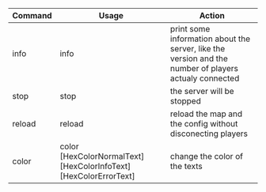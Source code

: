 | Command | Usage | Action |
| -------- | -------- | -------- |
| info     | info     | print some information about the server, like the version and the number of players actualy connected |
|stop      | stop     | the server will be stopped |
|reload    | reload   | reload the map and the config without disconecting players |
|color     | color [HexColorNormalText] [HexColorInfoText] [HexColorErrorText]| change the color of the texts |